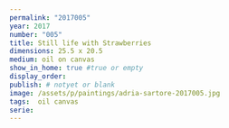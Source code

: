 ```yaml
---
permalink: "2017005"
year: 2017
number: "005"
title: Still life with Strawberries
dimensions: 25.5 x 20.5
medium: oil on canvas
show_in_home: true #true or empty
display_order: 
publish: # notyet or blank
image: /assets/p/paintings/adria-sartore-2017005.jpg
tags:  oil canvas
serie:
---
```

